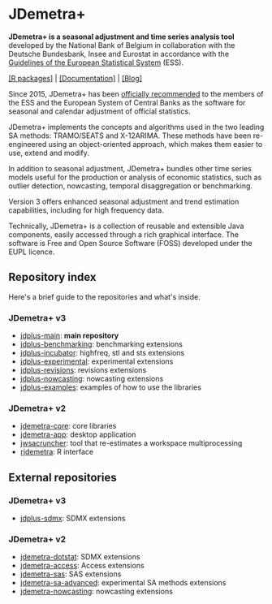 # JDemetra+

**JDemetra+ is a seasonal adjustment and time series analysis tool** developed by the National Bank of Belgium in collaboration with the Deutsche Bundesbank, Insee and Eurostat in accordance with the [Guidelines of the European Statistical System](https://ec.europa.eu/eurostat/documents/3859598/6830795/KS-GQ-15-001-EN-N.pdf) (ESS).

[[R packages]](https://github.com/rjdverse) | 
[[Documentation]](https://jdemetra-new-documentation.netlify.app/) | 
[[Blog]](https://jdemetra-universe-blog.netlify.app/)

Since 2015, JDemetra+ has been [officially recommended](https://ec.europa.eu/eurostat/web/products-manuals-and-guidelines/w/ess-guidelines-on-seasonal-adjustment-2024-edition) to the members of the ESS and the European System of Central Banks as the software for seasonal and calendar adjustment of official statistics.

JDemetra+ implements the concepts and algorithms used in the two leading SA methods: TRAMO/SEATS and X-12ARIMA. These methods have been re-engineered using an object-oriented approach, which makes them easier to use, extend and modify.

In addition to seasonal adjustment, JDemetra+ bundles other time series models useful for the production or analysis of economic statistics, such as outlier detection, nowcasting, temporal disaggregation or benchmarking. 

Version 3 offers enhanced seasonal adjustment and trend estimation capabilities, including for high frequency data.

Technically, JDemetra+ is a collection of reusable and extensible Java components, easily accessed through a rich graphical interface. The software is Free and Open Source Software (FOSS) developed under the EUPL licence.

## Repository index

Here's a brief guide to the repositories and what's inside.

### JDemetra+ v3

- [jdplus-main](https://github.com/jdemetra/jdplus-main): **main repository**
- [jdplus-benchmarking](https://github.com/jdemetra/jdplus-benchmarking): benchmarking extensions
- [jdplus-incubator](https://github.com/jdemetra/jdplus-incubator): highfreq, stl and sts extensions
- [jdplus-experimental](https://github.com/jdemetra/jdplus-experimental): experimental extensions
- [jdplus-revisions](https://github.com/jdemetra/jdplus-revisions): revisions extensions
- [jdplus-nowcasting](https://github.com/jdemetra/jdplus-nowcasting): nowcasting extensions
- [jdplus-examples](https://github.com/jdemetra/jdplus-examples): examples of how to use the libraries

### JDemetra+ v2

- [jdemetra-core](https://github.com/jdemetra/jdemetra-core): core libraries
- [jdemetra-app](https://github.com/jdemetra/jdemetra-app): desktop application
- [jwsacruncher](https://github.com/jdemetra/jwsacruncher): tool that re-estimates a workspace multiprocessing
- [rjdemetra](https://github.com/rjdverse/rjdemetra): R interface

## External repositories

### JDemetra+ v3

- [jdplus-sdmx](https://github.com/nbbrd/jdplus-sdmx): SDMX extensions

### JDemetra+ v2

- [jdemetra-dotstat](https://github.com/nbbrd/jdemetra-dotstat): SDMX extensions
- [jdemetra-access](https://github.com/nbbrd/jdemetra-access): Access extensions
- [jdemetra-sas](https://github.com/nbbrd/jdemetra-sas): SAS extensions
- [jdemetra-sa-advanced](https://github.com/nbbrd/jdemetra-sa-advanced): experimental SA methods extensions
- [jdemetra-nowcasting](https://github.com/nbbrd/jdemetra-nowcasting): nowcasting extensions
